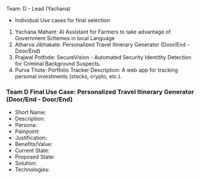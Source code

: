 Team: D - Lead (Yachana)
- Individual Use cases for final selection
1. Yachana Mahant: AI Assistant for Farmers to take advantage of Government Schemes in local Language
2. Atharva Jibhakate: Personalized Travel Itinerary Generator (Door/End - Door/End)
3. Prajwal Potfode: SecureVision - Automated Security Identitity Detection for Criminal Background Suspects.
4. Purva Thote: Portfolio Tracker
Description: A web app for tracking personal investments (stocks, crypto, etc.).

### Team D Final Use Case:  Personalized Travel Itinerary Generator (Door/End - Door/End)
- Short Name: 
- Description: 
- Persona: 
- Painpoint: 
- Justification: 
- Benefits/Value: 
- Current State: 
- Proposed State: 
- Solution: 
- Technologies: 
